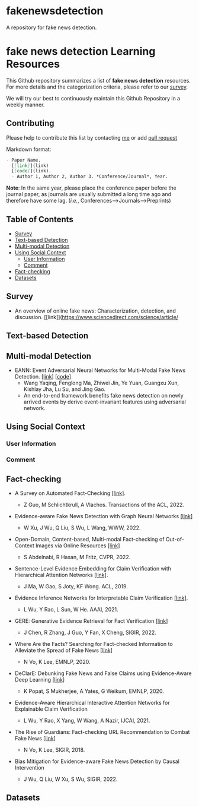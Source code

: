 # fakenewsdetection
A repository for fake news detection.

# fake news detection Learning Resources
This Github repository summarizes a list of **fake news detection** resources. For more details and the categorization criteria, please refer to our [survey](). 

We will try our best to continuously maintain this Github Repository in a weekly manner.





## Contributing

Please help to contribute this list by contacting [me](http://fudanmas.com/#/pages/home/real) or add [pull request]()

Markdown format:
```markdown
- Paper Name. 
  [[link]](link) 
  [[code]](link).
  - Author 1, Author 2, Author 3. *Conference/Journal*, Year.
```
**Note**: In the same year, please place the conference paper before the journal paper, as journals are usually submitted a long time ago and therefore have some lag. (*i.e.*, Conferences-->Journals-->Preprints)


## Table of Contents
- [Survey](#survey)
- [Text-based Detection](#text-based-detection)
- [Multi-modal Detection](#multi-modal-detection) 
- [Using Social Context](#using-social-context)
  - [User Information](#user-information)
  - [Comment](#comment)
- [Fact-checking](#fact-checking)
- [Datasets](#Datasets)


## Survey
- An overview of online fake news: Characterization, detection, and discussion. [[link]](https://www.sciencedirect.com/science/article/

## Text-based Detection

## Multi-modal Detection
- EANN: Event Adversarial Neural Networks for Multi-Modal Fake News Detection. [[link]](https://dl.acm.org/doi/abs/10.1145/3219819.3219903) [[code]](https://github.com/yaqingwang/EANN-KDD18)
  - Wang Yaqing, Fenglong Ma, Zhiwei Jin, Ye Yuan, Guangxu Xun, Kishlay Jha, Lu Su, and Jing Gao.
  - An end-to-end framework benefits fake news detection on newly arrived events by derive event-invariant features using adversarial network.

## Using Social Context

### User Information

### Comment

## Fact-checking
- A Survey on Automated Fact-Checking [[link]](https://direct.mit.edu/tacl/article/doi/10.1162/tacl_a_00454/109469/A-Survey-on-Automated-Fact-Checking).
    - Z Guo, M Schlichtkrull, A Vlachos. Transactions of the ACL, 2022.

- Evidence-aware Fake News Detection with Graph Neural Networks [[link]](https://dl.acm.org/doi/abs/10.1145/3485447.3512122)
    - W Xu, J Wu, Q Liu, S Wu, L Wang, WWW, 2022.

- Open-Domain, Content-based, Multi-modal Fact-checking of Out-of-Context Images via Online Resources [[link]](https://openaccess.thecvf.com/content/CVPR2022/html/Abdelnabi_Open-Domain_Content-Based_Multi-Modal_Fact-Checking_of_Out-of-Context_Images_via_Online_Resources_CVPR_2022_paper.html)
    - S Abdelnabi, R Hasan, M Fritz, CVPR, 2022.

- Sentence-Level Evidence Embedding for Claim Verification with Hierarchical Attention Networks [[link]](https://ink.library.smu.edu.sg/sis_research/4557/).
    - J Ma, W Gao, S Joty, KF Wong. ACL, 2019.

- Evidence Inference Networks for Interpretable Claim Verification [[link]](https://ink.library.smu.edu.sg/sis_research/4557/).
    - L Wu, Y Rao, L Sun, W He. AAAI, 2021.

- GERE: Generative Evidence Retrieval for Fact Verification [[link]](https://dl.acm.org/doi/abs/10.1145/3477495.3531827)
    - J Chen, R Zhang, J Guo, Y Fan, X Cheng, SIGIR, 2022.

- Where Are the Facts? Searching for Fact-checked Information to Alleviate the Spread of Fake News [[link]](https://aclanthology.org/2020.emnlp-main.621/)
    - N Vo, K Lee, EMNLP, 2020.

- DeClarE: Debunking Fake News and False Claims using Evidence-Aware Deep Learning [[link]](https://aclanthology.org/D18-1003/)
    - K Popat, S Mukherjee, A Yates, G Weikum, EMNLP, 2020.

- Evidence-Aware Hierarchical Interactive Attention Networks for Explainable Claim Verification
    - L Wu, Y Rao, X Yang, W Wang, A Nazir, IJCAI, 2021.

-  The Rise of Guardians: Fact-checking URL Recommendation to Combat Fake News [[link]](https://dl.acm.org/doi/abs/10.1145/3209978.3210037)
    - N Vo, K Lee, SIGIR, 2018.

- Bias Mitigation for Evidence-aware Fake News Detection by Causal Intervention
    - J Wu, Q Liu, W Xu, S Wu, SIGIR, 2022.

## Datasets
